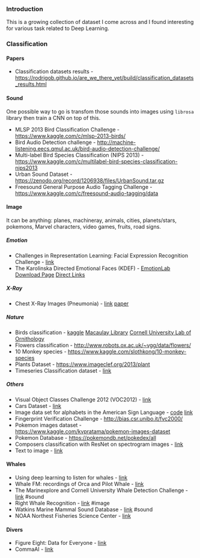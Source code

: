 ### Introduction
This is a growing collection of dataset I come across and I found interesting for various task related to Deep Learning.

### Classification

#### Papers
- Classification datasets results - https://rodrigob.github.io/are_we_there_yet/build/classification_datasets_results.html

#### Sound
One possible way to go is transfom those sounds into images using `librosa` library then train a CNN on top of this.
- MLSP 2013 Bird Classification Challenge - https://www.kaggle.com/c/mlsp-2013-birds/
- Bird Audio Detection challenge - http://machine-listening.eecs.qmul.ac.uk/bird-audio-detection-challenge/
- Multi-label Bird Species Classification (NIPS 2013) - https://www.kaggle.com/c/multilabel-bird-species-classification-nips2013
- Urban Sound Dataset - https://zenodo.org/record/1206938/files/UrbanSound.tar.gz
- Freesound General Purpose Audio Tagging Challenge - https://www.kaggle.com/c/freesound-audio-tagging/data

#### Image
It can be anything: planes, machineray, animals, cities, planets/stars, pokemons, Marvel characters, video games, fruits, road signs.

##### Emotion
- Challenges in Representation Learning: Facial Expression Recognition Challenge - [link](https://www.kaggle.com/c/challenges-in-representation-learning-facial-expression-recognition-challenge/)
- The Karolinska Directed Emotional Faces (KDEF) - [EmotionLab](http://www.emotionlab.se/kdef/) [Download Page](http://kdef.se/download-2/index.html) [Direct Links](http://kdef.se/download-2/7Yri1UsotH.html)

##### X-Ray
- Chest X-Ray Images (Pneumonia) - [link](https://www.kaggle.com/paultimothymooney/chest-xray-pneumonia) [paper](https://data.mendeley.com/datasets/rscbjbr9sj/2)

##### Nature
- Birds classification - [kaggle](https://www.kaggle.com/c/birds-classification) [Macaulay Library](https://search.macaulaylibrary.org/catalog) [Cornell University Lab of Ornithology](https://www.allaboutbirds.org/guide/California_Scrub-Jay/overview)
- Flowers classification - http://www.robots.ox.ac.uk/~vgg/data/flowers/
- 10 Monkey species - https://www.kaggle.com/slothkong/10-monkey-species
- Plants Dataset - https://www.imageclef.org/2013/plant
- Timeseries Classification dataset - [link](http://www.timeseriesclassification.com/dataset.php)

##### Others
- Visual Object Classes Challenge 2012 (VOC2012) - [link](http://host.robots.ox.ac.uk/pascal/VOC/voc2012/)
- Cars Dataset - [link](https://ai.stanford.edu/~jkrause/cars/car_dataset.html)
- Image data set for alphabets in the American Sign Language - [code](https://github.com/keyurparalkar/ASL-live-predictor) [link](https://www.kaggle.com/grassknoted/asl-alphabet)
- Fingerprint Verification Challenge - http://bias.csr.unibo.it/fvc2000/
- Pokemon images dataset - https://www.kaggle.com/kvpratama/pokemon-images-dataset
- Pokemon Database - https://pokemondb.net/pokedex/all
- Composers classification with ResNet on spectrogram images - [link](https://medium.com/@zachcaceres/deep-learning-can-we-use-computer-vision-to-predict-the-composer-of-classical-music-464dd5516996)
- Text to image - [link](https://t2i.cvalenzuelab.com/)

#### Whales
- Using deep learning to listen for whales - [link](http://danielnouri.org/notes/2014/01/10/using-deep-learning-to-listen-for-whales/)
- Whale FM: recordings of Orca and Pilot Whale - [link](https://whale.fm/)
- The Marinexplore and Cornell University Whale Detection Challenge - [link](https://www.kaggle.com/c/whale-detection-challenge/data) #sound
- Right Whale Recognition - [link](https://www.kaggle.com/c/noaa-right-whale-recognition/data) #image
- Watkins Marine Mammal Sound Database - [link](https://cis.whoi.edu/science/B/whalesounds/index.cfm) #sound
- NOAA Northest Fisheries Science Center - [link](https://www.nefsc.noaa.gov/psb/acoustics/sounds.html)

#### Divers
- Figure Eight: Data for Everyone - [link](https://www.figure-eight.com/data-for-everyone/)
- CommaAI - [link](https://github.com/commaai/research)
